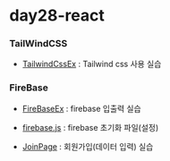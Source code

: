 # day28-react

### TailWindCSS

- [TailwindCssEx](./src/components/TailwindCssEx.jsx) : Tailwind css 사용 실습

### FireBase

- [FireBaseEx](./src/components/FirebaseEx.jsx) : firebase 입출력 실습
- [firebase.js](./src/firebase.js) : firebase 초기화 파일(설정)

- [JoinPage](./src/practicesPage/JoinPage.jsx) : 회원가입(데이터 입력) 실습

